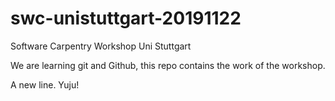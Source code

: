 # swc-unistuttgart-20191122
Software Carpentry Workshop Uni Stuttgart

We are learning git and Github, this repo contains the work of the workshop.

A new line. Yuju!
